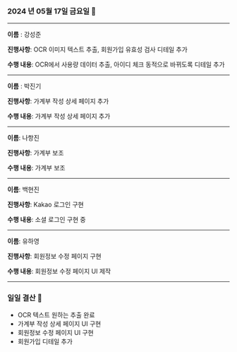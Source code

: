 ### 2024 년 05월 17일 금요일 📆

---

**이름** : 강성준

**진행사항**: OCR 이미지 텍스트 추출, 회원가입 유효성 검사 디테일 추가 

**수행 내용**: OCR에서 사용량 데이터 추출, 아이디 체크 동적으로 바뀌도록 디테일 추가

---

**이름** : 박진기

**진행사항**: 가계부 작성 상세 페이지 추가 

**수행 내용**: 가계부 작성 상세 페이지 추가

---

**이름**: 나항진

**진행사항**: 가계부 보조

**수행 내용**: 가계부 보조

---

**이름**: 백현진

**진행사항**: Kakao 로그인 구현

**수행 내용**: 소셜 로그인 구현 중


---

**이름**: 유하영

**진행사항**: 회원정보 수정 페이지 구현

**수행 내용**: 회원정보 수정 페이지 UI 제작

---

### 일일 결산 📝
- OCR 텍스트 원하는 추출 완료
- 가계부 작성 상세 페이지 UI 구현
- 회원정보 수정 페이지 UI 구현
- 회원가입 디테일 추가